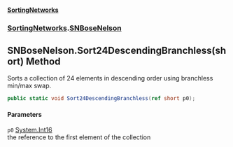 #### [SortingNetworks](index.md 'index')
### [SortingNetworks](SortingNetworks.md 'SortingNetworks').[SNBoseNelson](SortingNetworks_SNBoseNelson.md 'SortingNetworks.SNBoseNelson')
## SNBoseNelson.Sort24DescendingBranchless(short) Method
Sorts a collection of 24 elements in descending order using branchless min/max swap.  
```csharp
public static void Sort24DescendingBranchless(ref short p0);
```
#### Parameters
<a name='SortingNetworks_SNBoseNelson_Sort24DescendingBranchless(short)_p0'></a>
`p0` [System.Int16](https://docs.microsoft.com/en-us/dotnet/api/System.Int16 'System.Int16')  
the reference to the first element of the collection
  
